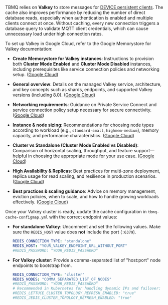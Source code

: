 TBMQ relies on **Valkey** to store messages for [DEVICE persistent clients](/docs/mqtt-broker/architecture/#persistent-device-client).
The cache also improves performance by reducing the number of direct database reads, especially when authentication is enabled and multiple clients connect at once.
Without caching, every new connection triggers a database query to validate MQTT client credentials, which can cause unnecessary load under high connection rates.

To set up Valkey in Google Cloud, refer to the Google Memorystore for Valkey documentation:

* **Create Memorystore for Valkey instances**:
  Instructions to provision both **Cluster Mode Enabled** and **Cluster Mode Disabled** instances, including prerequisites like service connection policies and networking setup.
  ([Google Cloud][1])

* **General overview**:
  Details on the managed Valkey service, architecture, and key concepts such as shards, endpoints, and supported Valkey versions (including 8.0).
  ([Google Cloud][2])

* **Networking requirements**:
  Guidance on Private Service Connect and service connection policy setup necessary for secure connectivity.
  ([Google Cloud][3])

* **Instance & node sizing**:
  Recommendations for choosing node types according to workload (e.g., `standard-small`, `highmem-medium`), memory capacity, and performance characteristics.
  ([Google Cloud][4])

* **Cluster vs Standalone (Cluster Mode Enabled vs Disabled)**:
  Comparison of horizontal scaling, throughput, and feature support—helpful in choosing the appropriate mode for your use case.
  ([Google Cloud][5])

* **High Availability & Replicas**:
  Best practices for multi-zone deployment, replica usage for read scaling, and resilience in production scenarios.
  ([Google Cloud][6])

* **Best practices & scaling guidance**:
  Advice on memory management, eviction policies, when to scale, and how to handle growing workloads effectively.
  ([Google Cloud][7])

Once your Valkey cluster is ready, update the cache configuration in `tbmq-cache-configmap.yml` with the correct endpoint values:

* **For standalone Valkey**:
  Uncomment and set the following values. Make sure the `REDIS_HOST` value does **not** include the port (`:6379`).

  ```yaml
  REDIS_CONNECTION_TYPE: "standalone"
  REDIS_HOST: "YOUR_VALKEY_ENDPOINT_URL_WITHOUT_PORT"
  #REDIS_PASSWORD: "YOUR_REDIS_PASSWORD"
  ```

* **For Valkey cluster**:
  Provide a comma-separated list of "host:port" node endpoints to bootstrap from.

  ```yaml
  REDIS_CONNECTION_TYPE: "cluster"
  REDIS_NODES: "COMMA_SEPARATED_LIST_OF_NODES"
  #REDIS_PASSWORD: "YOUR_REDIS_PASSWORD"
  # Recommended in Kubernetes for handling dynamic IPs and failover:
  #REDIS_LETTUCE_CLUSTER_TOPOLOGY_REFRESH_ENABLED: "true"
  #REDIS_JEDIS_CLUSTER_TOPOLOGY_REFRESH_ENABLED: "true"
  ```

[1]: https://cloud.google.com/memorystore/docs/valkey/create-instances?utm_source=chatgpt.com "Create instances | Memorystore for Valkey | Google Cloud"
[2]: https://cloud.google.com/memorystore/docs/valkey/product-overview?utm_source=chatgpt.com "Memorystore for Valkey overview - Google Cloud"
[3]: https://cloud.google.com/memorystore/docs/valkey/networking?utm_source=chatgpt.com "Networking | Memorystore for Valkey | Google Cloud"
[4]: https://cloud.google.com/memorystore/docs/valkey/instance-node-specification?utm_source=chatgpt.com "Instance and node specification | Memorystore for Valkey | Google Cloud"
[5]: https://cloud.google.com/memorystore/docs/valkey/cluster-mode-enabled-and-disabled?utm_source=chatgpt.com "Enable and disable cluster mode | Memorystore for Valkey - Google Cloud"
[6]: https://cloud.google.com/memorystore/docs/valkey/ha-and-replicas?utm_source=chatgpt.com "High availability and replicas | Memorystore for Valkey | Google Cloud"
[7]: https://cloud.google.com/memorystore/docs/valkey/general-best-practices?utm_source=chatgpt.com "Best practices for Memorystore for Valkey - Google Cloud"
